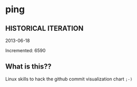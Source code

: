 # ping

## HISTORICAL ITERATION
2013-06-18

Incremented: 6590

## What is this?? 
Linux skills to hack the github commit visualization chart `;-)`
